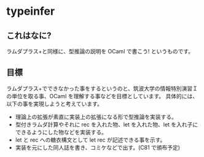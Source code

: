 
# typeinfer

## これはなに?

ラムダプラス+と同様に、型推論の説明を OCaml で書こう! というものです。

## 目標

ラムダプラス+でできなかった事をするというのと、筑波大学の情報特別演習Ｉの単位を取る事、OCaml を理解する事などを目標としています。
具体的には、以下の事を実現しようと考えています。

- 理論上の拡張が素直に実装上の拡張になる形で型推論を実装する。
- 型付きラムダ計算やそれに rec を入れた物、let を入れた物、let を入れ子にできるようにした物などを実装する。
- let と rec への糖衣構文として let rec が記述できる事を示す。
- 実装を元にした同人誌を書き、コミケなどで出す。(C81 で頒布予定)

